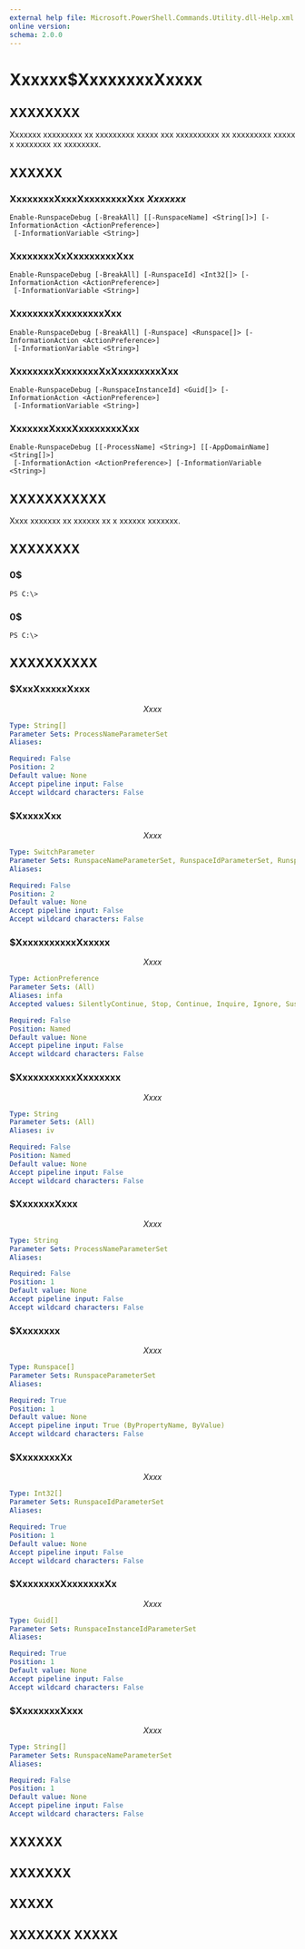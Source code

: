 ```yaml
---
external help file: Microsoft.PowerShell.Commands.Utility.dll-Help.xml
online version: 
schema: 2.0.0
---
```


# Xxxxxx$XxxxxxxxXxxxx
## XXXXXXXX
Xxxxxxx xxxxxxxxx xx xxxxxxxxx xxxxx xxx xxxxxxxxxx xx xxxxxxxxx xxxxx x xxxxxxxx xx xxxxxxxx.

## XXXXXX

### XxxxxxxxXxxxXxxxxxxxxXxx $Xxxxxxx$
```
Enable-RunspaceDebug [-BreakAll] [[-RunspaceName] <String[]>] [-InformationAction <ActionPreference>]
 [-InformationVariable <String>]
```

### XxxxxxxxXxXxxxxxxxxXxx
```
Enable-RunspaceDebug [-BreakAll] [-RunspaceId] <Int32[]> [-InformationAction <ActionPreference>]
 [-InformationVariable <String>]
```

### XxxxxxxxXxxxxxxxxXxx
```
Enable-RunspaceDebug [-BreakAll] [-Runspace] <Runspace[]> [-InformationAction <ActionPreference>]
 [-InformationVariable <String>]
```

### XxxxxxxxXxxxxxxxXxXxxxxxxxxXxx
```
Enable-RunspaceDebug [-RunspaceInstanceId] <Guid[]> [-InformationAction <ActionPreference>]
 [-InformationVariable <String>]
```

### XxxxxxxXxxxXxxxxxxxxXxx
```
Enable-RunspaceDebug [[-ProcessName] <String>] [[-AppDomainName] <String[]>]
 [-InformationAction <ActionPreference>] [-InformationVariable <String>]
```

## XXXXXXXXXXX
Xxxx xxxxxxx xx xxxxxx xx x xxxxxx xxxxxxx.

## XXXXXXXX

### 0$
```
PS C:\>
```

### 0$
```
PS C:\>
```

## XXXXXXXXXX

### $XxxXxxxxxXxxx
$$Xxxx$$

```yaml
Type: String[]
Parameter Sets: ProcessNameParameterSet
Aliases: 

Required: False
Position: 2
Default value: None
Accept pipeline input: False
Accept wildcard characters: False
```

### $XxxxxXxx
$$Xxxx$$

```yaml
Type: SwitchParameter
Parameter Sets: RunspaceNameParameterSet, RunspaceIdParameterSet, RunspaceParameterSet
Aliases: 

Required: False
Position: 2
Default value: None
Accept pipeline input: False
Accept wildcard characters: False
```

### $XxxxxxxxxxxXxxxxx
$$Xxxx$$

```yaml
Type: ActionPreference
Parameter Sets: (All)
Aliases: infa
Accepted values: SilentlyContinue, Stop, Continue, Inquire, Ignore, Suspend

Required: False
Position: Named
Default value: None
Accept pipeline input: False
Accept wildcard characters: False
```

### $XxxxxxxxxxxXxxxxxxx
$$Xxxx$$

```yaml
Type: String
Parameter Sets: (All)
Aliases: iv

Required: False
Position: Named
Default value: None
Accept pipeline input: False
Accept wildcard characters: False
```

### $XxxxxxxXxxx
$$Xxxx$$

```yaml
Type: String
Parameter Sets: ProcessNameParameterSet
Aliases: 

Required: False
Position: 1
Default value: None
Accept pipeline input: False
Accept wildcard characters: False
```

### $Xxxxxxxx
$$Xxxx$$

```yaml
Type: Runspace[]
Parameter Sets: RunspaceParameterSet
Aliases: 

Required: True
Position: 1
Default value: None
Accept pipeline input: True (ByPropertyName, ByValue)
Accept wildcard characters: False
```

### $XxxxxxxxXx
$$Xxxx$$

```yaml
Type: Int32[]
Parameter Sets: RunspaceIdParameterSet
Aliases: 

Required: True
Position: 1
Default value: None
Accept pipeline input: False
Accept wildcard characters: False
```

### $XxxxxxxxXxxxxxxxXx
$$Xxxx$$

```yaml
Type: Guid[]
Parameter Sets: RunspaceInstanceIdParameterSet
Aliases: 

Required: True
Position: 1
Default value: None
Accept pipeline input: False
Accept wildcard characters: False
```

### $XxxxxxxxXxxx
$$Xxxx$$

```yaml
Type: String[]
Parameter Sets: RunspaceNameParameterSet
Aliases: 

Required: False
Position: 1
Default value: None
Accept pipeline input: False
Accept wildcard characters: False
```

## XXXXXX

## XXXXXXX

## XXXXX

## XXXXXXX XXXXX

